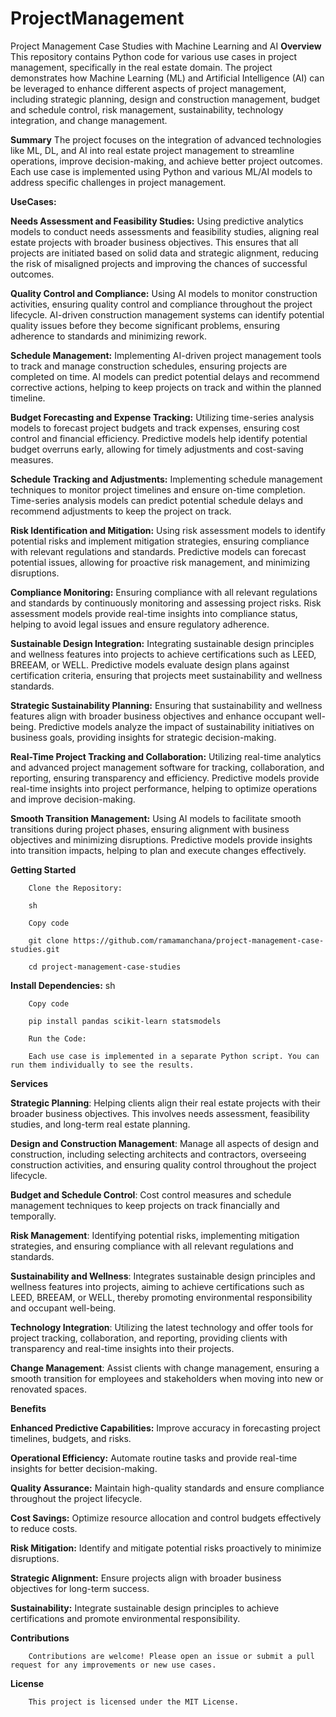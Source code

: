 # ProjectManagement
Project Management Case Studies with Machine Learning and AI
**Overview**
This repository contains Python code for various use cases in project management, specifically in the real estate domain. The project demonstrates how Machine Learning (ML) and Artificial Intelligence (AI) can be leveraged to enhance different aspects of project management, including strategic planning, design and construction management, budget and schedule control, risk management, sustainability, technology integration, and change management.

**Summary**
The project focuses on the integration of advanced technologies like ML, DL, and AI into real estate project management to streamline operations, improve decision-making, and achieve better project outcomes. Each use case is implemented using Python and various ML/AI models to address specific challenges in project management.

**UseCases:**

**Needs Assessment and Feasibility Studies:**
        Using predictive analytics models to conduct needs assessments and feasibility studies, aligning real estate projects with broader business objectives. This ensures that all projects are initiated based on solid data and strategic alignment, reducing the risk of misaligned projects and improving the chances of successful outcomes.

**Quality Control and Compliance:** 
        Using AI models to monitor construction activities, ensuring quality control and compliance throughout the project lifecycle. AI-driven construction management systems can identify potential quality issues before they become significant problems, ensuring adherence to standards and minimizing rework.

**Schedule Management:** Implementing AI-driven project management tools to track and manage construction schedules, ensuring projects are completed on time. AI models can predict potential delays and recommend corrective actions, helping to keep projects on track and within the planned timeline.

**Budget Forecasting and Expense Tracking:** Utilizing time-series analysis models to forecast project budgets and track expenses, ensuring cost control and financial efficiency. Predictive models help identify potential budget overruns early, allowing for timely adjustments and cost-saving measures.

**Schedule Tracking and Adjustments:**  Implementing schedule management techniques to monitor project timelines and ensure on-time completion. Time-series analysis models can predict potential schedule delays and recommend adjustments to keep the project on track.

**Risk Identification and Mitigation:** Using risk assessment models to identify potential risks and implement mitigation strategies, ensuring compliance with relevant regulations and standards. Predictive models can forecast potential issues, allowing for proactive risk management, and minimizing disruptions.

**Compliance Monitoring:** Ensuring compliance with all relevant regulations and standards by continuously monitoring and assessing project risks. Risk assessment models provide real-time insights into compliance status, helping to avoid legal issues and ensure regulatory adherence.

**Sustainable Design Integration:** Integrating sustainable design principles and wellness features into projects to achieve certifications such as LEED, BREEAM, or WELL. Predictive models evaluate design plans against certification criteria, ensuring that projects meet sustainability and wellness standards.

**Strategic Sustainability Planning:** Ensuring that sustainability and wellness features align with broader business objectives and enhance occupant well-being. Predictive models analyze the impact of sustainability initiatives on business goals, providing insights for strategic decision-making.

**Real-Time Project Tracking and Collaboration:** Utilizing real-time analytics and advanced project management software for tracking, collaboration, and reporting, ensuring transparency and efficiency. Predictive models provide real-time insights into project performance, helping to optimize operations and improve decision-making.

**Smooth Transition Management:** Using AI models to facilitate smooth transitions during project phases, ensuring alignment with business objectives and minimizing disruptions. Predictive models provide insights into transition impacts, helping to plan and execute changes effectively.



**Getting Started**

        Clone the Repository:
        
        sh
        
        Copy code
        
        git clone https://github.com/ramamanchana/project-management-case-studies.git
        
        cd project-management-case-studies

**Install Dependencies:**
        sh
        
        Copy code
        
        pip install pandas scikit-learn statsmodels
        
        Run the Code:
        
        Each use case is implemented in a separate Python script. You can run them individually to see the results.


**Services**

**Strategic Planning**: Helping clients align their real estate projects with their broader business objectives. This involves needs assessment, feasibility studies, and long-term real estate planning.

**Design and Construction Management**: Manage all aspects of design and construction, including selecting architects and contractors, overseeing construction activities, and ensuring quality control throughout the project lifecycle.

**Budget and Schedule Control**: Cost control measures and schedule management techniques to keep projects on track financially and temporally.

**Risk Management**: Identifying potential risks, implementing mitigation strategies, and ensuring compliance with all relevant regulations and standards.

**Sustainability and Wellness**: Integrates sustainable design principles and wellness features into projects, aiming to achieve certifications such as LEED, BREEAM, or WELL, thereby promoting environmental responsibility and occupant well-being.

**Technology Integration**: Utilizing the latest technology and offer tools for project tracking, collaboration, and reporting, providing clients with transparency and real-time insights into their projects.

**Change Management**: Assist clients with change management, ensuring a smooth transition for employees and stakeholders when moving into new or renovated spaces.

**Benefits**

**Enhanced Predictive Capabilities:** Improve accuracy in forecasting project timelines, budgets, and risks.

**Operational Efficiency:** Automate routine tasks and provide real-time insights for better decision-making.

**Quality Assurance:** Maintain high-quality standards and ensure compliance throughout the project lifecycle.

**Cost Savings:** Optimize resource allocation and control budgets effectively to reduce costs.

**Risk Mitigation:** Identify and mitigate potential risks proactively to minimize disruptions.

**Strategic Alignment:** Ensure projects align with broader business objectives for long-term success.

**Sustainability:** Integrate sustainable design principles to achieve certifications and promote environmental responsibility.
        
**Contributions**

        Contributions are welcome! Please open an issue or submit a pull request for any improvements or new use cases.
**License**

        This project is licensed under the MIT License.

